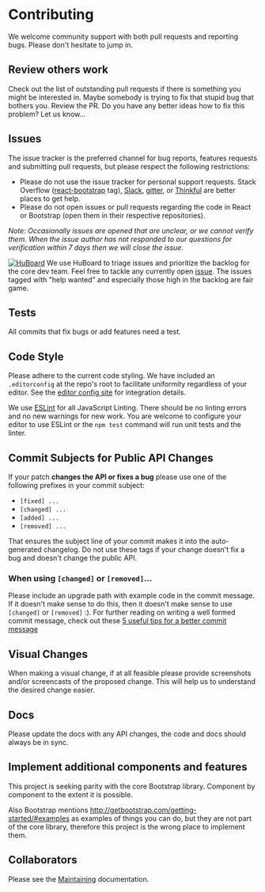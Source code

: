 # Contributing

We welcome community support with both pull requests and reporting bugs. Please
don't hesitate to jump in.

## Review others work

Check out the list of outstanding pull requests if there is something you might
be interested in. Maybe somebody is trying to fix that stupid bug that bothers
you. Review the PR. Do you have any better ideas how to fix this problem? Let us
know...

## Issues

The issue tracker is the preferred channel for bug reports, features requests
and submitting pull requests, but please respect the following restrictions:

- Please do not use the issue tracker for personal support requests. Stack
  Overflow ([react-bootstrap](http://stackoverflow.com/questions/tagged/react-bootstrap)
  tag), [Slack](http://www.reactiflux.com/), 
  [gitter](https://gitter.im/react-bootstrap/react-bootstrap), or 
  [Thinkful](http://start.thinkful.com/react/?utm_source=github&utm_medium=badge&utm_campaign=react-bootstrap) 
  are better places to get help.
- Please do not open issues or pull requests regarding the code in React or
  Bootstrap (open them in their respective repositories).

_Note: Occasionally issues are opened that are unclear, or we cannot verify them. When
the issue author has not responded to our questions for verification within 7
days then we will close the issue._

[![HuBoard][huboard-badge]][huboard] We use HuBoard to triage issues and
prioritize the backlog for the core dev team. Feel free to tackle any currently
open [issue][issues]. The issues tagged with "help wanted" and especially those
high in the backlog are fair game.

## Tests

All commits that fix bugs or add features need a test.

## Code Style

Please adhere to the current code styling. We have included an `.editorconfig`
at the repo's root to facilitate uniformity regardless of your editor. See the
[editor config site][editorconfig] for integration details.

We use [ESLint][eslint] for all JavaScript Linting. There should be no linting
errors and no new warnings for new work. You are welcome to configure your
editor to use ESLint or the `npm test` command will run unit tests and the
linter.

## Commit Subjects for Public API Changes

If your patch **changes the API or fixes a bug** please use one of the following
prefixes in your commit subject:

- `[fixed] ...`
- `[changed] ...`
- `[added] ...`
- `[removed] ...`

That ensures the subject line of your commit makes it into the auto-generated
changelog. Do not use these tags if your change doesn't fix a bug and doesn't
change the public API.

### When using `[changed]` or `[removed]`...

Please include an upgrade path with example code in the commit message.  If it
doesn't make sense to do this, then it doesn't make sense to use `[changed]` or
`[removed]` :). For further reading on writing a well formed commit message,
check out these [5 useful tips for a better commit message][commit-message]

## Visual Changes

When making a visual change, if at all feasible please provide screenshots
and/or screencasts of the proposed change. This will help us to understand the
desired change easier.

## Docs

Please update the docs with any API changes, the code and docs should always be
in sync.

## Implement additional components and features

This project is seeking parity with the core Bootstrap library.
Component by component to the extent it is possible.

Also Bootstrap mentions http://getbootstrap.com/getting-started/#examples
as examples of things you can do, but they are not part of the core library,
therefore this project is the wrong place to implement them.


## Collaborators

Please see the [Maintaining](./MAINTAINING.md) documentation.

[huboard-badge]: https://img.shields.io/badge/Hu-Board-7965cc.svg
[huboard]: https://huboard.com/react-bootstrap/react-bootstrap

[issues]: https://github.com/react-bootstrap/react-bootstrap/issues

[editorconfig]: http://editorconfig.org
[eslint]: http://eslint.org
[commit-message]: http://robots.thoughtbot.com/5-useful-tips-for-a-better-commit-message

